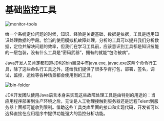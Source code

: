 # 基础监控工具

![monitor-tools](https://tva1.sinaimg.cn/large/008i3skNgy1gqdpo8vttjj30m609q0ua.jpg)

给一个系统定位问题的时候，知识、经验是关键基础，数据是依据，工具是运用知识处理数据的手段。恰当的使用模拟机故障处理，分析的工具可以提升我们分析数据，定位并解决问题的效率，但我们在学习工具前，应该意识到工具都是知识技能的一层包装，没有什么工具是“密码武器”，拥有的就能“包治被病”。

Java开发人员肯定都知道JDK的bin目录中有java.exe, javac.exe这两个命令行工具，除了这些命名行工具之外，还给我们提供了很多孕育打包，部署，签名，调试，监控，运维等各种场景都会使用到的工具。

![bin-folder](https://tva1.sinaimg.cn/large/008i3skNgy1gqdq54i9aij319o0u0jwx.jpg)

JDK开发团队使用Java语言本身来实现这些故障处理工具是由特别的用途的：当应用程序部署到生产环境之后，无论是人工物理接触到服务器还是远程Telent到服务器上面都可能收到限制。借助这些工具类库里面的接口和实现代码，开发者可以选择直接在应用程序中提供功能强大的监控分析功能。